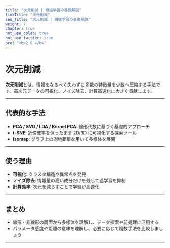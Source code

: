 ```yaml
---
title: "次元削減 | 機械学習の基礎解説"
linkTitle: "次元削減"
seo_title: "次元削減 | 機械学習の基礎解説"
weight: 7
chapter: true
not_use_colab: true
not_use_twitter: true
pre: "<b>2.6 </b>"
---
```


# 次元削減

<div class="pagetop-box">
  <p><b>次元削減</b>とは、情報をなるべく失わずに多数の特徴量を少数へ圧縮する手法です。高次元データの可視化、ノイズ除去、計算高速化に大きく貢献します。</p>
</div>

---

## 代表的な手法

- **PCA / SVD / LDA / Kernel PCA**: 線形代数に基づく基礎的アプローチ
- **t-SNE**: 近傍確率を保ったまま 2D/3D に可視化する探索ツール
- **Isomap**: グラフ上の測地距離を用いて多様体を展開

---

## 使う理由

- **可視化**: クラスタ構造や異常点を発見
- **ノイズ除去**: 情報量の高い成分だけを残して過学習を抑制
- **計算効率**: 次元を減らすことで学習が高速化

---

## まとめ

- 線形・非線形の両面から多様体を理解し、データ探索や前処理に活用する
- パラメータ感度や距離の意味を理解し、必要に応じて複数手法を比較しましょう

---
